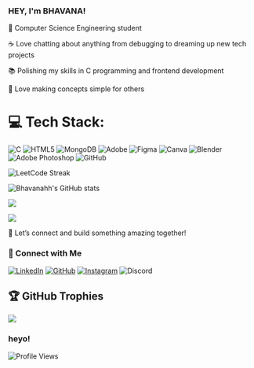 ### HEY, I'm BHAVANA!

🌱 Computer Science Engineering student 

☕ Love chatting about anything from debugging to dreaming up new tech projects

📚 Polishing my skills in C programming and frontend development

📖 Love making concepts simple for others

# 💻 Tech Stack:
![C](https://img.shields.io/badge/c-%2300599C.svg?style=for-the-badge&logo=c&logoColor=white) ![HTML5](https://img.shields.io/badge/html5-%23E34F26.svg?style=for-the-badge&logo=html5&logoColor=white) ![MongoDB](https://img.shields.io/badge/MongoDB-%234ea94b.svg?style=for-the-badge&logo=mongodb&logoColor=white) ![Adobe](https://img.shields.io/badge/adobe-%23FF0000.svg?style=for-the-badge&logo=adobe&logoColor=white) ![Figma](https://img.shields.io/badge/figma-%23F24E1E.svg?style=for-the-badge&logo=figma&logoColor=white) ![Canva](https://img.shields.io/badge/Canva-%2300C4CC.svg?style=for-the-badge&logo=Canva&logoColor=white) ![Blender](https://img.shields.io/badge/blender-%23F5792A.svg?style=for-the-badge&logo=blender&logoColor=white) ![Adobe Photoshop](https://img.shields.io/badge/adobe%20photoshop-%2331A8FF.svg?style=for-the-badge&logo=adobe%20photoshop&logoColor=white) ![GitHub](https://img.shields.io/badge/github-%23121011.svg?style=for-the-badge&logo=github&logoColor=white)


![LeetCode Streak](https://leetcard.jacoblin.cool/GJ8UkLSzwo?ext=heatmap)




![Bhavanahh's GitHub stats](https://github-readme-stats.vercel.app/api?username=bhavanahh&show_icons=true&theme=radical)




![](https://nirzak-streak-stats.vercel.app/?user=bhavanahh&theme=dark&hide_border=false)<br/>

![](https://github-readme-stats.vercel.app/api/top-langs/?username=bhavanahh&theme=dark&hide_border=false&include_all_commits=false&count_private=false&layout=compact)

🔗 Let’s connect and build something amazing together!

### 🔗 Connect with Me

[![LinkedIn](https://img.shields.io/badge/-LinkedIn-blue?logo=Linkedin&logoColor=white)](https://www.linkedin.com/in/bhavana-b-7a350431b/)
[![GitHub](https://img.shields.io/badge/-GitHub-black?logo=GitHub&logoColor=white)](https://github.com/bhavanahh)
[![Instagram](https://img.shields.io/badge/-Instagram-purple?logo=Instagram&logoColor=white)](https://www.instagram.com/bhvnahh)
![Discord](https://img.shields.io/badge/Discord-%40bhvnasivgnga__07-5865F2?logo=discord&logoColor=white)

## 🏆 GitHub Trophies
![](https://github-profile-trophy.vercel.app/?username=bhavanahh&theme=radical&no-frame=true&no-bg=false&margin-w=4)

###  heyo!
![Profile Views](https://komarev.com/ghpvc/?username=bhavanahh&color=16537E&style=for-the-badge)
